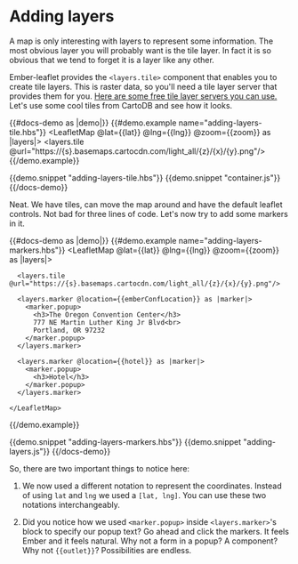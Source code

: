# Adding layers

A map is only interesting with layers to represent some information. The most obvious
layer you will probably want is the tile layer. In fact it is so obvious that we tend
to forget it is a layer like any other.

Ember-leaflet provides the `<layers.tile>` component that enables you
to create tile layers. This is raster data, so you'll need a tile layer server
that provides them for you.
<a class="docs-md__a" href="http://wiki.openstreetmap.org/wiki/Tiles#Servers" target="_blank" rel="noopener">
Here are some free tile layer servers you can use.</a> Let's use some cool tiles
from CartoDB and see how it looks.

{{#docs-demo as |demo|}}
  {{#demo.example name="adding-layers-tile.hbs"}}
    <LeafletMap @lat={{lat}} @lng={{lng}} @zoom={{zoom}} as |layers|>
      <layers.tile @url="https://{s}.basemaps.cartocdn.com/light_all/{z}/{x}/{y}.png"/>
    </LeafletMap>
  {{/demo.example}}

  {{demo.snippet "adding-layers-tile.hbs"}}
  {{demo.snippet "container.js"}}
{{/docs-demo}}

Neat. We have tiles, can move the map around and have the default leaflet controls.
Not bad for three lines of code. Let's now try to add some markers in it.

{{#docs-demo as |demo|}}
  {{#demo.example name="adding-layers-markers.hbs"}}
    <LeafletMap @lat={{lat}} @lng={{lng}} @zoom={{zoom}} as |layers|>

      <layers.tile @url="https://{s}.basemaps.cartocdn.com/light_all/{z}/{x}/{y}.png"/>

      <layers.marker @location={{emberConfLocation}} as |marker|>
        <marker.popup>
          <h3>The Oregon Convention Center</h3>
          777 NE Martin Luther King Jr Blvd<br>
          Portland, OR 97232
        </marker.popup>
      </layers.marker>

      <layers.marker @location={{hotel}} as |marker|>
        <marker.popup>
          <h3>Hotel</h3>
        </marker.popup>
      </layers.marker>
      
    </LeafletMap>
  {{/demo.example}}

  {{demo.snippet "adding-layers-markers.hbs"}}
  {{demo.snippet "adding-layers.js"}}
{{/docs-demo}}

So, there are two important things to notice here:

1. We now used a different notation to represent the coordinates. Instead of using
`lat` and `lng` we used a `[lat, lng]`. You
can use these two notations interchangeably.

2. Did you notice how we used `<marker.popup>` inside `<layers.marker>`'s
block to specify our popup text?
Go ahead and click the markers. It feels Ember and it feels natural.
Why not a form in a popup? A component? Why not `{{outlet}}`? Possibilities
are endless.
